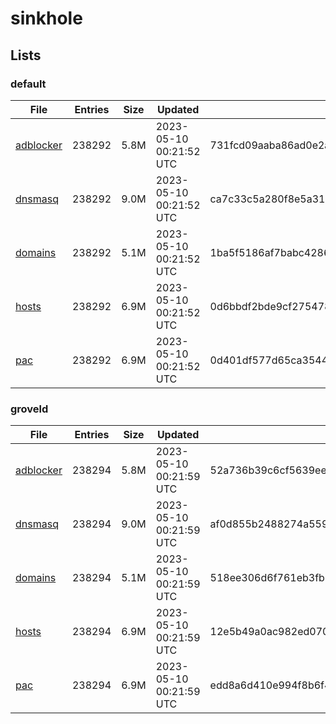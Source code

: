 # sinkhole

## Lists

### default

|File|Entries|Size|Updated|Hash|
|-|-|-|-|-|
|[adblocker](https://raw.githubusercontent.com/groveld/sinkhole/lists/default/adblocker.txt)|238292|5.8M|2023-05-10 00:21:52 UTC|731fcd09aaba86ad0e2a3bdd88a5f24c0ad21d62351dc3119a11209dd9cab625|
|[dnsmasq](https://raw.githubusercontent.com/groveld/sinkhole/lists/default/dnsmasq.txt)|238292|9.0M|2023-05-10 00:21:52 UTC|ca7c33c5a280f8e5a310658186642da6370757152fc207bbdcb0a60697515294|
|[domains](https://raw.githubusercontent.com/groveld/sinkhole/lists/default/domains.txt)|238292|5.1M|2023-05-10 00:21:52 UTC|1ba5f5186af7babc4286b116475e2bde1cf91f4a6a6bb600ddfd4db2127c0e5d|
|[hosts](https://raw.githubusercontent.com/groveld/sinkhole/lists/default/hosts.txt)|238292|6.9M|2023-05-10 00:21:52 UTC|0d6bbdf2bde9cf275478b1d8331a004d303bacea79282ca3f07f459c097c1b6a|
|[pac](https://raw.githubusercontent.com/groveld/sinkhole/lists/default/pac.txt)|238292|6.9M|2023-05-10 00:21:52 UTC|0d401df577d65ca35443fe5b7193c93bdf24174c0f6cfffd7d4c087d12c350b0|

### groveld

|File|Entries|Size|Updated|Hash|
|-|-|-|-|-|
|[adblocker](https://raw.githubusercontent.com/groveld/sinkhole/lists/groveld/adblocker.txt)|238294|5.8M|2023-05-10 00:21:59 UTC|52a736b39c6cf5639eecb0536e3d3959b63da0a5b5095e8078082df59e39d66e|
|[dnsmasq](https://raw.githubusercontent.com/groveld/sinkhole/lists/groveld/dnsmasq.txt)|238294|9.0M|2023-05-10 00:21:59 UTC|af0d855b2488274a559cd7e6e139ee82ec003faf9b37cb75bac77bfe5621fd7e|
|[domains](https://raw.githubusercontent.com/groveld/sinkhole/lists/groveld/domains.txt)|238294|5.1M|2023-05-10 00:21:59 UTC|518ee306d6f761eb3fb24a555cf4669dfa6bce6ee35fd03d7b4be2864337e7c2|
|[hosts](https://raw.githubusercontent.com/groveld/sinkhole/lists/groveld/hosts.txt)|238294|6.9M|2023-05-10 00:21:59 UTC|12e5b49a0ac982ed070b283694548a48df1ca797186caf296fe16d5a158fd15e|
|[pac](https://raw.githubusercontent.com/groveld/sinkhole/lists/groveld/pac.txt)|238294|6.9M|2023-05-10 00:21:59 UTC|edd8a6d410e994f8b6f4b141677819df491ff10aea31081a048a0e2857db6118|
